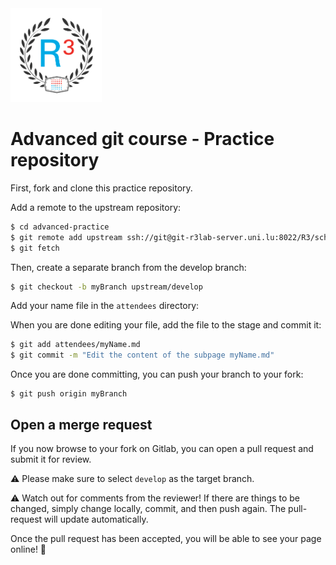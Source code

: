 <img src="assets/img/r3-training-logo.png" height="150px"/>

# Advanced git course - Practice repository

First, fork and clone this practice repository.

Add a remote to the upstream repository:
```bash
$ cd advanced-practice
$ git remote add upstream ssh://git@git-r3lab-server.uni.lu:8022/R3/school/git/advanced-practice.git
$ git fetch
```

Then, create a separate branch from the develop branch:
```bash
$ git checkout -b myBranch upstream/develop
```

Add your name file in the `attendees` directory:

When you are done editing your file, add the file to the stage and commit it:
```bash
$ git add attendees/myName.md
$ git commit -m "Edit the content of the subpage myName.md"
```

Once you are done committing, you can push your branch to your fork:
```
$ git push origin myBranch
```

## Open a merge request

If you now browse to your fork on Gitlab, you can open a pull request and submit it for review.

:warning: Please make sure to select `develop` as the target branch.

:warning: Watch out for comments from the reviewer! If there are things to be changed, simply change locally, commit,
and then push again. The pull-request will update automatically.

Once the pull request has been accepted, you will be able to see your page online! :tada:
